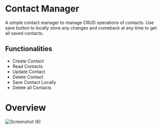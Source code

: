 # Contact Manager
A simple contact manager to manage CRUD operations of contacts. Use save button to locally store any changes and comeback at any time to get all saved contacts.
## Functionalities
* Create Contact
* Read Contacts
* Update Contact
* Delete Contact
* Save Contact Locally
* Delete all Contacts

# Overview

![Screenshot (6)](https://github.com/arshad1010/contact-manager-react/assets/117597118/95675bb2-a90e-43b0-8614-f257e352dcea)
